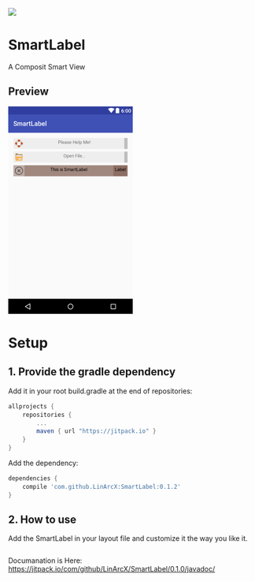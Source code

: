 [![](https://jitpack.io/v/LinArcX/SmartLabel.svg)](https://jitpack.io/#LinArcX/SmartLabel)

# SmartLabel
A Composit Smart View

## Preview
!["smartLabel"](assets/SmartLabelGithub.png "tvdoon")

# Setup
## 1. Provide the gradle dependency

Add it in your root build.gradle at the end of repositories:
```gradle
allprojects {
	repositories {
		...
		maven { url "https://jitpack.io" }
	}
}
```
Add the dependency:
```gradle
dependencies {
	compile 'com.github.LinArcX:SmartLabel:0.1.2'
}
```

## 2. How to use

Add the SmartLabel in your layout file and customize it the way you like it.
```xml

```

Documanation is Here:
https://jitpack.io/com/github/LinArcX/SmartLabel/0.1.0/javadoc/
